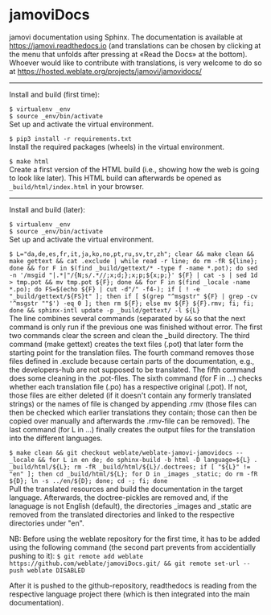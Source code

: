 # jamoviDocs

jamovi documentation using Sphinx. The documentation is available at https://jamovi.readthedocs.io (and translations can be chosen by clicking at the menu that unfolds after pressing at «Read the Docs» at the bottom). Whoever would like to contribute with translations, is very welcome to do so at https://hosted.weblate.org/projects/jamovi/jamovidocs/

-----------

Install and build (first time):

   `$ virtualenv _env`<br>
   `$ source _env/bin/activate`<br>
   Set up and activate the virtual environment.<br>
   
   `$ pip3 install -r requirements.txt`<br>
   Install the required packages (wheels) in the virtual environment.<br>
   
   `$ make html`<br>
   Create a first version of the HTML build (i.e., showing how the web is going to look like later). This HTML build can afterwards be opened as `_build/html/index.html` in your browser.<br>

-----------

Install and build (later):

   `$ virtualenv _env`<br>
   `$ source _env/bin/activate`<br>
   Set up and activate the virtual environment.<br>

   `$ L="da,de,es,fr,it,ja,ko,no,pt,ru,sv,tr,zh"; clear && make clean && make gettext && cat .exclude | while read -r line; do rm -fR ${line}; done && for F in $(find _build/gettext/* -type f -name *.pot); do sed -n '/msgid "|.*|"/{N;s/.*//;x;d;};x;p;${x;p;}' ${F} | cat -s | sed 1d > tmp.pot && mv tmp.pot ${F}; done && for F in $(find _locale -name *.po); do FS=$(echo ${F} | cut -d"/" -f4-); if [ ! -e "_build/gettext/${FS}t" ]; then if [ $(grep "^msgstr" ${F} | grep -cv '^msgstr ""$') -eq 0 ]; then rm ${F}; else mv ${F} ${F}.rmv; fi; fi; done && sphinx-intl update -p _build/gettext/ -l ${L}`<br>
   The line combines several commands (separated by `&&` so that the next command is only run if the previous one was finished without error.
   The first two commands clear the screen and clean the _build directory.
   The third command (make gettext) creates the text files (.pot) that later form the starting point for the translation files.
   The fourth command removes those files defined in .exclude because certain parts of the documentation, e.g., the developers-hub are not supposed to be translated.
   The fifth command does some cleaning in the .pot-files.
   The sixth command (for F in ...) checks whether each translation file (.po) has a respective original (.pot). If not, those files are either deleted (if it doesn't contain any formerly translated strings) or the names of file is changed by appending .rmv (those files can then be checked which earlier translations they contain; those can then be  copied over manually and afterwards the .rmv-file can be removed).
   The last command (for L in ...) finally creates the output files for the translation into the different languages.<br>
     
   `$ make clean && git checkout weblate/weblate-jamovi-jamovidocs -- _locale && for L in en de; do sphinx-build -b html -D language=${L} . _build/html/${L}; rm -fR _build/html/${L}/.doctrees; if [ "${L}" != "en" ]; then cd _build/html/${L}; for D in _images _static; do rm -fR ${D}; ln -s ../en/${D}; done; cd -; fi; done`<br>
   Pull the translated resources and build the documentation in the target language. Afterwards, the doctree-pickles are removed and, if the lanaguage is not English (default), the directories _images and _static are removed from the translated directories and linked to the respective directories under "en".<br>

   NB: Before using the weblate repository for the first time, it has to be added using the following command (the second part prevents from accidentially pushing to it):
   `$ git remote add weblate https://github.com/weblate/jamoviDocs.git/ && git remote set-url --push weblate DISABLED`
   
   After it is pushed to the github-repository, readthedocs is reading from the respective language project there (which is then integrated into the main documentation).<br>
